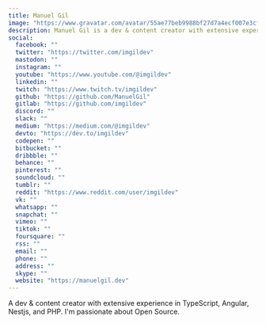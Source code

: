 ```yaml
---
title: Manuel Gil
image: "https://www.gravatar.com/avatar/55ae77beb9988bf27d7a4ecf007e3cf6?s=500"
description: Manuel Gil is a dev & content creator with extensive experience in TypeScript, Angular, Nestjs, and PHP. I'm passionate about Open Source.
social:
  facebook: ""
  twitter: "https://twitter.com/imgildev"
  mastodon: ""
  instagram: ""
  youtube: "https://www.youtube.com/@imgildev"
  linkedin: ""
  twitch: "https://www.twitch.tv/imgildev"
  github: "https://github.com/ManuelGil"
  gitlab: "https://github.com/imgildev"
  discord: ""
  slack: ""
  medium: "https://medium.com/@imgildev"
  devto: "https://dev.to/imgildev"
  codepen: ""
  bitbucket: ""
  dribbble: ""
  behance: ""
  pinterest: ""
  soundcloud: ""
  tumblr: ""
  reddit: "https://www.reddit.com/user/imgildev"
  vk: ""
  whatsapp: ""
  snapchat: ""
  vimeo: ""
  tiktok: ""
  foursquare: ""
  rss: ""
  email: ""
  phone: ""
  address: ""
  skype: ""
  website: "https://manuelgil.dev"
---
```


A dev & content creator with extensive experience in TypeScript, Angular, Nestjs, and PHP. I'm passionate about Open Source.
